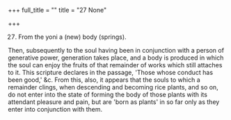 +++
full_title = ""
title = "27 None"

+++


27. From the yoni a (new) body (springs).

Then, subsequently to the soul having been in conjunction with a person of generative power, generation takes place, and a body is produced in which the soul can enjoy the fruits of that remainder of works which still attaches to it. This scripture declares in the passage, 'Those whose conduct has been good,' &c. From this, also, it appears that the souls to which a remainder clings, when descending and becoming rice plants, and so on, do not enter into the state of forming the body of those plants with its attendant pleasure and pain, but are 'born as plants' in so far only as they enter into conjunction with them.

